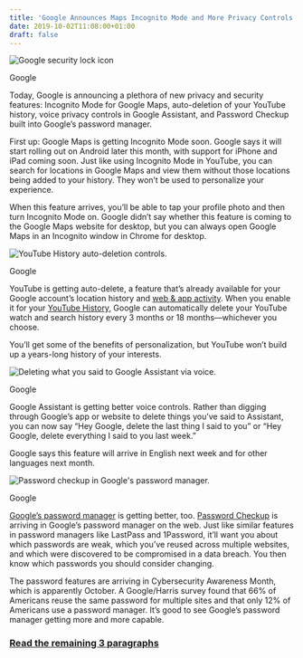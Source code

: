 ```yaml
---
title: 'Google Announces Maps Incognito Mode and More Privacy Controls'
date: 2019-10-02T11:08:00+01:00
draft: false
---
```


![Google security lock icon](https://www.howtogeek.com/wp-content/uploads/2019/10/img_5d94022e7c346.png)

Google

Today, Google is announcing a plethora of new privacy and security features: Incognito Mode for Google Maps, auto-deletion of your YouTube history, voice privacy controls in Google Assistant, and Password Checkup built into Google’s password manager.

First up: Google Maps is getting Incognito Mode soon. Google says it will start rolling out on Android later this month, with support for iPhone and iPad coming soon. Just like using Incognito Mode in YouTube, you can search for locations in Google Maps and view them without those locations being added to your history. They won’t be used to personalize your experience.

When this feature arrives, you’ll be able to tap your profile photo and then turn Incognito Mode on. Google didn’t say whether this feature is coming to the Google Maps website for desktop, but you can always open Google Maps in an Incognito window in Chrome for desktop.

![YouTube History auto-deletion controls.](https://www.howtogeek.com/wp-content/uploads/2019/10/img_5d9400e08468d.png)

Google

YouTube is getting auto-delete, a feature that’s already available for your Google account’s location history and [web & app activity](https://myactivity.google.com/myactivity). When you enable it for your [YouTube History](https://myaccount.google.com/activitycontrols/youtube?pli=1), Google can automatically delete your YouTube watch and search history every 3 months or 18 months—whichever you choose.

You’ll get some of the benefits of personalization, but YouTube won’t build up a years-long history of your interests.

![Deleting what you said to Google Assistant via voice.](https://www.howtogeek.com/wp-content/uploads/2019/10/img_5d9400a5d0a9c.png)

Google

Google Assistant is getting better voice controls. Rather than digging through Google’s app or website to delete things you’ve said to Assistant, you can now say “Hey Google, delete the last thing I said to you” or “Hey Google, delete everything I said to you last week.”

Google says this feature will arrive in English next week and for other languages next month.

![Password checkup in Google's password manager.](https://www.howtogeek.com/wp-content/uploads/2019/10/img_5d9401d3c7e73.png)

Google

[Google’s password manager](https://passwords.google.com/) is getting better, too. [Password Checkup](https://blog.google/technology/safety-security/password-checkup/) is arriving in Google’s password manager on the web. Just like similar features in password managers like LastPass and 1Password, it’ll want you about which passwords are weak, which you’ve reused across multiple websites, and which were discovered to be compromised in a data breach. You then know which passwords you should consider changing.

The password features are arriving in Cybersecurity Awareness Month, which is apparently October. A Google/Harris survey found that 66% of Americans reuse the same password for multiple sites and that only 12% of Americans use a password manager. It’s good to see Google’s password manager getting more and more capable.

### [Read the remaining 3 paragraphs](https://www.howtogeek.com/442676/google-announces-new-security-and-privacy-options/)